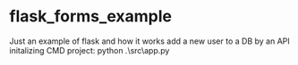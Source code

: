 # flask_forms_example
Just an example of flask and how it works add a new user to a DB by an API
initalizing CMD project: python .\src\app.py
